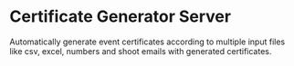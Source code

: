 # Certificate Generator Server

Automatically generate event certificates according to multiple input files like csv, excel, numbers and shoot emails with generated certificates.
